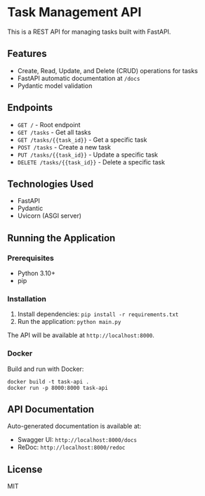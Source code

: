 # Task Management API

This is a REST API for managing tasks built with FastAPI.

## Features
- Create, Read, Update, and Delete (CRUD) operations for tasks
- FastAPI automatic documentation at `/docs`
- Pydantic model validation

## Endpoints

- `GET /` - Root endpoint
- `GET /tasks` - Get all tasks
- `GET /tasks/{{task_id}}` - Get a specific task
- `POST /tasks` - Create a new task
- `PUT /tasks/{{task_id}}` - Update a specific task
- `DELETE /tasks/{{task_id}}` - Delete a specific task

## Technologies Used
- FastAPI
- Pydantic
- Uvicorn (ASGI server)

## Running the Application

### Prerequisites
- Python 3.10+
- pip

### Installation
1. Install dependencies: `pip install -r requirements.txt`
2. Run the application: `python main.py`

The API will be available at `http://localhost:8000`.

### Docker
Build and run with Docker:
```
docker build -t task-api .
docker run -p 8000:8000 task-api
```

## API Documentation
Auto-generated documentation is available at:
- Swagger UI: `http://localhost:8000/docs`
- ReDoc: `http://localhost:8000/redoc`

## License
MIT
